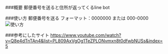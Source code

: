 ###概要
郵便番号を送ると住所が返ってくるline bot

###使い方
郵便番号を送る
フォーマット：0000000 または 000-0000
![使い方](https://github.com/takuuuu517/python_app/blob/master/%E4%BD%BF%E3%81%84%E6%96%B9.png=250x)

###参考にしたサイト
https://www.youtube.com/watch?v=Q8e4dTnTAn4&list=PL809AxVgOg1TeZPLONvmxn8t0dfwbNUSs&index=5
